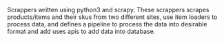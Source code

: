 Scrappers written using python3 and scrapy. These scrappers scrapes products/items and their skus from two different sites,
use item loaders to process data, and defines a pipeline to process the data into desirable format and add uses apis to add data into database.
